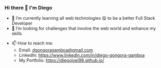 ### Hi there 👋 I'm Diego

<!--- 🔭 I’m currently working on ...-->
- 🌱 I’m currently learning all web technologies 😋 to be a better Full Stack Developer
- 👯 I’m looking for challenges that involve the web world and enhance my skills
<!--- 🤔 I’m looking for help with ...-->
<!--- 💬 Ask me about ... -->
- 📫 How to reach me:
  - Email: dgongoragamboa@gmail.com
  - LinkedIn: https://www.linkedin.com/in/diego-gongora-gamboa
  - My Portfolio: https://diegojoel98.github.io/
<!--- 😄 Pronouns: ...-->
<!--- ⚡ Fun fact: ...-->

